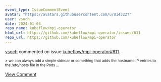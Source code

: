```yaml
---
event_type: IssueCommentEvent
avatar: "https://avatars.githubusercontent.com/u/814322?"
user: vsoch
date: 2024-01-03
repo_name: kubeflow/mpi-operator
html_url: https://github.com/kubeflow/mpi-operator/issues/611
repo_url: https://github.com/kubeflow/mpi-operator
---
```


<a href='https://github.com/vsoch' target='_blank'>vsoch</a> commented on issue <a href='https://github.com/kubeflow/mpi-operator/issues/611' target='_blank'>kubeflow/mpi-operator#611</a>.

<small>> we can always add a simple sidecar or something that adds the hostname IP entries to the /etc/hosts file in the Pods...</small>

<a href='https://github.com/kubeflow/mpi-operator/issues/611' target='_blank'>View Comment</a>